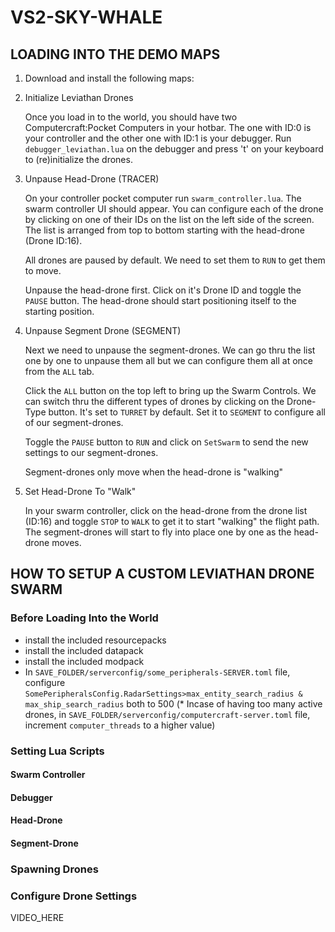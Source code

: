 # VS2-SKY-WHALE

## LOADING INTO THE DEMO MAPS
1. Download and install the following maps:
2. Initialize Leviathan Drones
   
    Once you load in to the world, you should have two Computercraft:Pocket Computers in your hotbar. The one with ID:0 is your controller and the other one with ID:1 is your debugger.
    Run `debugger_leviathan.lua` on the debugger and press 't' on your keyboard to (re)initialize the drones.
   
4. Unpause Head-Drone (TRACER)

   On your controller pocket computer run `swarm_controller.lua`. The swarm controller UI should appear. You can configure each of the drone by clicking on one of their IDs on the list on the left side of the screen. The list is arranged from top to bottom starting with the head-drone (Drone ID:16).

   All drones are paused by default. We need to set them to `RUN` to get them to move.

   Unpause the head-drone first. Click on it's Drone ID and toggle the `PAUSE` button. The head-drone should start positioning itself to the starting position.

   
5. Unpause Segment Drone (SEGMENT)

   Next we need to unpause the segment-drones. We can go thru the list one by one to unpause them all but we can configure them all at once from the `ALL` tab.

   Click the `ALL` button on the top left to bring up the Swarm Controls. We can switch thru the different types of drones by clicking on the Drone-Type button. It's set to `TURRET` by default. Set it to `SEGMENT` to configure all of our segment-drones.

   Toggle the `PAUSE` button to `RUN` and click on `SetSwarm` to send the new settings to our segment-drones.

   Segment-drones only move when the head-drone is "walking" 
   
7. Set Head-Drone To "Walk"

   In your swarm controller, click on the head-drone from the drone list (ID:16) and toggle `STOP` to `WALK` to get it to start "walking" the flight path.
   The segment-drones will start to fly into place one by one as the head-drone moves.

## HOW TO SETUP A CUSTOM LEVIATHAN DRONE SWARM

### Before Loading Into the World
* install the included resourcepacks
* install the included datapack
* install the included modpack
* In `SAVE_FOLDER/serverconfig/some_peripherals-SERVER.toml` file, configure `SomePeripheralsConfig.RadarSettings>max_entity_search_radius & max_ship_search_radius` both to 500
(* Incase of having too many active drones, in `SAVE_FOLDER/serverconfig/computercraft-server.toml` file, increment `computer_threads` to a higher value)

### Setting Lua Scripts
   #### Swarm Controller
   #### Debugger
   #### Head-Drone
   #### Segment-Drone

### Spawning Drones

### Configure Drone Settings



VIDEO_HERE


